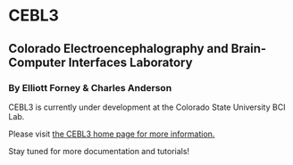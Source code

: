 # CEBL3
## Colorado Electroencephalography and Brain-Computer Interfaces Laboratory
### By Elliott Forney & Charles Anderson

CEBL3 is currently under development at the Colorado State University BCI Lab.  

Please visit [the CEBL3 home page for more information.](http://www.cs.colostate.edu/eeg/main/software/cebl3)

Stay tuned for more documentation and tutorials!
